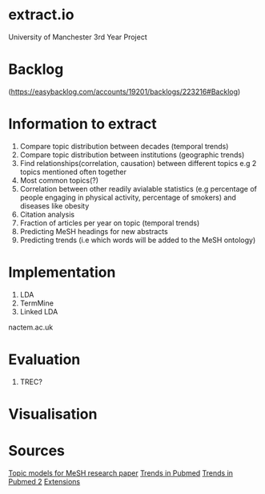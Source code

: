 # extract.io
University of Manchester 3rd Year Project

# Backlog
(https://easybacklog.com/accounts/19201/backlogs/223216#Backlog)

# Information to extract

1. Compare topic distribution between decades (temporal trends)
2. Compare topic distribution between institutions (geographic trends)
3. Find relationships(correlation, causation) between different topics
	e.g 2 topics mentioned often together
4. Most common topics(?)
5. Correlation between other readily avialable statistics (e.g percentage of people
engaging in physical activity, percentage of smokers) and diseases like obesity
6. Citation analysis
7. Fraction of articles per year on topic (temporal trends)
8. Predicting MeSH headings for new abstracts
9. Predicting trends (i.e which words will be added to the MeSH ontology)

# Implementation

1. LDA
2. TermMine
3. Linked LDA
 
nactem.ac.uk

# Evaluation

1. TREC?

# Visualisation

# Sources

[Topic models for MeSH research paper](http://www.ics.uci.edu/~newman/pubs/Newman-AI09.pdf)
[Trends in Pubmed](./p954-moerchen.pdf)
[Trends in Pubmed 2](https://www.ncbi.nlm.nih.gov/pmc/articles/PMC2656084/)
[Extensions](https://bugra.github.io/work/notes/2015-02-21/topic-modeling-for-the-uninitiated/)
